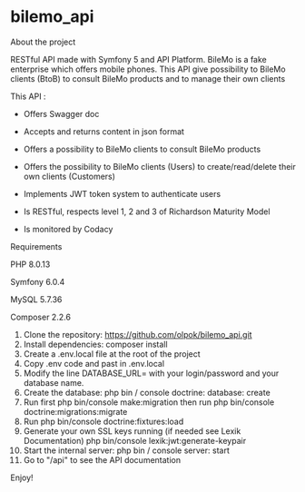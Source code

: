 # bilemo_api

About the project

RESTful API made with Symfony 5 and API Platform.
BileMo is a fake enterprise which offers mobile phones. This API give possibility to BileMo clients (BtoB) to consult BileMo products and to manage their own clients

This API :

- Offers Swagger doc

- Accepts and returns content in json format

- Offers a possibility to BileMo clients to consult BileMo products

- Offers the possibility to BileMo clients (Users) to create/read/delete their own clients (Customers)

 - Implements JWT token system to authenticate users

  - Is RESTful, respects level 1, 2 and 3 of Richardson Maturity Model
  - Is monitored by Codacy 

Requirements

PHP 8.0.13

Symfony 6.0.4 

MySQL 5.7.36 

Composer 2.2.6

1. Clone the repository: https://github.com/olpok/bilemo_api.git
2. Install dependencies: composer install
3. Create a .env.local file at the root of the project
4. Copy .env code and past in .env.local
5. Modify the line DATABASE_URL= with your login/password and your database name.
6. Create the database: php bin / console doctrine: database: create
7. Run first php bin/console make:migration then run php bin/console doctrine:migrations:migrate
8. Run php bin/console doctrine:fixtures:load
9. Generate your own SSL keys running (if needed see Lexik Documentation)
php bin/console lexik:jwt:generate-keypair
10. Start the internal server: php bin / console server: start
11. Go to "/api" to see the API documentation

Enjoy!
